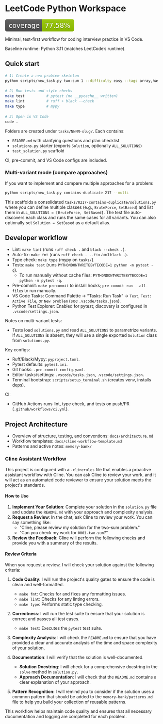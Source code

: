 
# LeetCode Python Workspace

![Coverage](docs/badges/coverage.svg)

Minimal, test-first workflow for coding interview practice in VS Code.

Baseline runtime: Python 3.11 (matches LeetCode’s runtime).

## Quick start

```bash
# 1) Create a new problem skeleton
python scripts/new_task.py two-sum 1 --difficulty easy --tags array,hash-map --url https://leetcode.com/problems/two-sum/

# 2) Run tests and style checks
make test          # pytest (no __pycache__ written)
make lint          # ruff + black --check
make type          # mypy

# 3) Open in VS Code
code .
```

Folders are created under `tasks/NNNN-slug/`. Each contains:

- `README.md` with clarifying questions and plan checklist
- `solutions.py` starter (exports `Solution`, optionally `ALL_SOLUTIONS`)
- `test_solution.py` scaffold

CI, pre-commit, and VS Code configs are included.

### Multi-variant mode (compare approaches)

If you want to implement and compare multiple approaches for a problem:

```bash
python scripts/new_task.py contains-duplicate 217 --multi
```

This scaffolds a consolidated `tasks/0217-contains-duplicate/solutions.py` where you can define multiple classes (e.g., `BruteForce`, `SetBased`) and list them in `ALL_SOLUTIONS = [BruteForce, SetBased]`. The test file auto-discovers each class and runs the same cases for all variants. You can also optionally set `Solution = SetBased` as a default alias.

## Developer workflow

- Lint: `make lint` (runs `ruff check .` and `black --check .`).
- Auto-fix: `make fmt` (runs `ruff check . --fix` and `black .`).
- Type check: `make type` (mypy on `tasks/`).
- Tests: `make test` (runs `PYTHONDONTWRITEBYTECODE=1 python -m pytest -q`).
  - To run manually without cache files: `PYTHONDONTWRITEBYTECODE=1 python -m pytest -q`.
- Pre-commit: `make precommit` to install hooks; `pre-commit run --all-files` to run manually.
- VS Code Tasks: Command Palette → “Tasks: Run Task” → `Test`, `Test: Active File`, or `New problem` (see `.vscode/tasks.json`).
- Python Test Explorer: Enabled for pytest; discovery is configured in `.vscode/settings.json`.

Notes on multi-variant tests:

- Tests load `solutions.py` and read `ALL_SOLUTIONS` to parametrize variants. If `ALL_SOLUTIONS` is absent, they will use a single exported `Solution` class from `solutions.py`.

Key configs:

- Ruff/Black/Mypy: `pyproject.toml`.
- Pytest defaults: `pytest.ini`.
- Git hooks: `.pre-commit-config.yaml`.
- Editor tasks/settings: `.vscode/tasks.json`, `.vscode/settings.json`.
- Terminal bootstrap: `scripts/setup_terminal.sh` (creates venv, installs deps).

CI:

- GitHub Actions runs lint, type check, and tests on push/PR (`.github/workflows/ci.yml`).

## Project Architecture

- Overview of structure, testing, and conventions: `docs/architecture.md`
- Workflow templates: `docs/cline-workflow-template.md`
- Patterns and active notes: `memory-bank/`

### Cline Assistant Workflow

This project is configured with a `.clinerules` file that enables a proactive assistant workflow with Cline. You can ask Cline to review your work, and it will act as an automated code reviewer to ensure your solution meets the project's standards.

#### How to Use

1. **Implement Your Solution**: Complete your solution in the `solution.py` file and update the `README.md` with your approach and complexity analysis.
2. **Request a Review**: In the chat, ask Cline to review your work. You can say something like:
    - "Cline, please review my solution for the two-sum problem."
    - "Can you check my work for `0001-two-sum`?"
3. **Review the Feedback**: Cline will perform the following checks and provide you with a summary of the results.

#### Review Criteria

When you request a review, I will check your solution against the following criteria:

1. **Code Quality**: I will run the project's quality gates to ensure the code is clean and well-formatted.
    - `make fmt`: Checks for and fixes any formatting issues.
    - `make lint`: Checks for any linting errors.
    - `make type`: Performs static type checking.

2. **Correctness**: I will run the test suite to ensure that your solution is correct and passes all test cases.
    - `make test`: Executes the `pytest` test suite.

3. **Complexity Analysis**: I will check the `README.md` to ensure that you have provided a clear and accurate analysis of the time and space complexity of your solution.

4. **Documentation**: I will verify that the solution is well-documented.
    - **Solution Docstring**: I will check for a comprehensive docstring in the `solve` method in `solution.py`.
    - **Approach Documentation**: I will check that the `README.md` contains a clear explanation of your approach.

5. **Pattern Recognition**: I will remind you to consider if the solution uses a common pattern that should be added to the `memory-bank/patterns.md` file to help you build your collection of reusable patterns.

This workflow helps maintain code quality and ensures that all necessary documentation and logging are completed for each problem.
